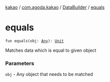[kakao](../../index.md) / [com.agoda.kakao](../index.md) / [DataBuilder](index.md) / [equals](./equals.md)

# equals

`fun equals(obj: `[`Any`](https://kotlinlang.org/api/latest/jvm/stdlib/kotlin/-any/index.html)`): `[`Unit`](https://kotlinlang.org/api/latest/jvm/stdlib/kotlin/-unit/index.html)

Matches data which is equal to given object

### Parameters

`obj` - Any object that needs to be matched